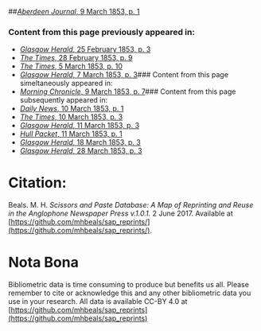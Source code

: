 ##[*Aberdeen Journal*, 9 March 1853, p. 1](https://mhbeals.github.io/sap_html/Aberdeen-Journal/Aberdeen-Journal-9-March-1853-p-1)

### Content from this page previously appeared in:
+ [*Glasgow Herald*, 25 February 1853, p. 3](https://mhbeals.github.io/sap_html/Glasgow-Herald/Glasgow-Herald-25-February-1853-p-3)
+ [*The Times*, 28 February 1853, p. 9](https://mhbeals.github.io/sap_html/The-Times/The-Times-28-February-1853-p-9)
+ [*The Times*, 5 March 1853, p. 10](https://mhbeals.github.io/sap_html/The-Times/The-Times-5-March-1853-p-10)
+ [*Glasgow Herald*, 7 March 1853, p. 3](https://mhbeals.github.io/sap_html/Glasgow-Herald/Glasgow-Herald-7-March-1853-p-3)### Content from this page simeltaneously appeared in:
+ [*Morning Chronicle*, 9 March 1853, p. 7](https://mhbeals.github.io/sap_html/Morning-Chronicle/Morning-Chronicle-9-March-1853-p-7)### Content from this page subsequently appeared in:
+ [*Daily News*, 10 March 1853, p. 1](https://mhbeals.github.io/sap_html/Daily-News/Daily-News-10-March-1853-p-1)
+ [*The Times*, 10 March 1853, p. 3](https://mhbeals.github.io/sap_html/The-Times/The-Times-10-March-1853-p-3)
+ [*Glasgow Herald*, 11 March 1853, p. 3](https://mhbeals.github.io/sap_html/Glasgow-Herald/Glasgow-Herald-11-March-1853-p-3)
+ [*Hull Packet*, 11 March 1853, p. 1](https://mhbeals.github.io/sap_html/Hull-Packet/Hull-Packet-11-March-1853-p-1)
+ [*Glasgow Herald*, 18 March 1853, p. 3](https://mhbeals.github.io/sap_html/Glasgow-Herald/Glasgow-Herald-18-March-1853-p-3)
+ [*Glasgow Herald*, 28 March 1853, p. 3](https://mhbeals.github.io/sap_html/Glasgow-Herald/Glasgow-Herald-28-March-1853-p-3)
                    
# Citation: 

Beals. M. H. *Scissors and Paste Database: A Map of Reprinting and Reuse in the Anglophone Newspaper Press v.1.0.1.* 2 June 2017. Available at [https://github.com/mhbeals/sap_reprints/](https://github.com/mhbeals/sap_reprints/). 
                    
# Nota Bona

Bibliometric data is time consuming to produce but benefits us all. Please remember to cite or acknowledge this and any other bibliometric data you use in your research. All data is available CC-BY 4.0 at [https://github.com/mhbeals/sap_reprints](https://github.com/mhbeals/sap_reprints)